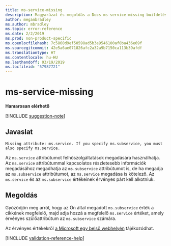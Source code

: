 ```yaml
---
title: ms-service-missing
description: Magyarázat és megoldás a Docs ms-service-missing buildelési problémájára
author: meganbradley
ms.author: mbradley
ms.topic: error-reference
ms.date: 2/2/2019
ms.prod: non-product-specific
ms.openlocfilehash: 7c5860d9ef50598ad5b3e9546100af0ba436e69f
ms.sourcegitcommit: 42e5a6ae071826afc2a32a9b7150ca113b39afdf
ms.translationtype: HT
ms.contentlocale: hu-HU
ms.lasthandoff: 03/19/2019
ms.locfileid: "57987721"
---
```

# <a name="ms-service-missing"></a>ms-service-missing

**Hamarosan elérhető**

[!INCLUDE [suggestion-note](includes/suggestion-note.md)]

## <a name="suggestion"></a>Javaslat

`Missing attribute: ms.service. If you specify ms.subservice, you must also specify ms.service.`

Az `ms.service` attribútumot felhőszolgáltatások megadására használhatja. Az `ms.service` attribútummal kapcsolatos részletesebb információk megadásához megadhatja az `ms.subservice` attribútumot is, de ha megadja az `ms.subservice` attribútumot, az `ms.service` megadása is kötelező. Az `ms.service` és az `ms.subservice` értékeinek érvényes párt kell alkotniuk.

## <a name="resolution"></a>Megoldás

Győződjön meg arról, hogy az Ön által megadott `ms.subservice` érték a cikkének megfelelő, majd adja hozzá a megfelelő `ms.service` értéket, amely érvényes szülőattribútum az `ms.subservice` számára.

Az érvényes értékekről [a Microsoft egy belső webhelyén](https://docsmetadatatool.azurewebsites.net/allowlists) tájékozódhat.

<!--make sure to add this file to your includes folder and verify the path-->
[!INCLUDE [validation-reference-help](includes/validation-reference-help.md)]
